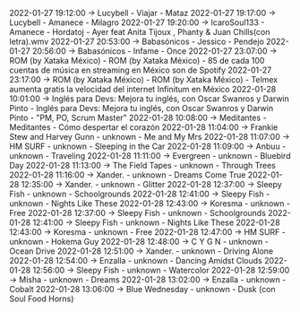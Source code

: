 2022-01-27 19:12:00 -> Lucybell - Viajar - Mataz
2022-01-27 19:17:00 -> Lucybell - Amanece - Milagro
2022-01-27 19:20:00 -> IcaroSoul133 - Amanece - Hordatoj - Ayer feat Anita Tijoux , Phanty & Juan Chills(con letra).wmv
2022-01-27 20:53:00 -> Babasónicos - Jessico - Pendejo
2022-01-27 20:56:00 -> Babasónicos - Infame - Once
2022-01-27 23:07:00 -> ROM (by Xataka México) - ROM (by Xataka México) - 85 de cada 100 cuentas de música en streaming en México son de Spotify
2022-01-27 23:17:00 -> ROM (by Xataka México) - ROM (by Xataka México) - Telmex aumenta gratis la velocidad del internet Infinitum en México
2022-01-28 10:01:00 -> Inglés para Devs: Mejora tu inglés, con Oscar Swanros y Darwin Pinto - Inglés para Devs: Mejora tu inglés, con Oscar Swanros y Darwin Pinto - "PM, PO, Scrum Master"
2022-01-28 10:08:00 -> Meditantes - Meditantes - Cómo despertar el corazón
2022-01-28 11:04:00 -> Frankie Stew and Harvey Gunn - unknown - Me and My Mrs
2022-01-28 11:07:00 -> HM SURF - unknown - Sleeping in the Car
2022-01-28 11:09:00 -> Anbuu - unknown - Traveling
2022-01-28 11:11:00 -> Evergreen - unknown - Bluebird Day
2022-01-28 11:13:00 -> The Field Tapes - unknown - Through Trees
2022-01-28 11:16:00 -> Xander. - unknown - Dreams Come True
2022-01-28 12:35:00 -> Xander. - unknown - Glitter
2022-01-28 12:37:00 -> Sleepy Fish - unknown - Schoolgrounds
2022-01-28 12:41:00 -> Sleepy Fish - unknown - Nights Like These
2022-01-28 12:43:00 -> Koresma - unknown - Free
2022-01-28 12:37:00 -> Sleepy Fish - unknown - Schoolgrounds
2022-01-28 12:41:00 -> Sleepy Fish - unknown - Nights Like These
2022-01-28 12:43:00 -> Koresma - unknown - Free
2022-01-28 12:47:00 -> HM SURF - unknown - Hokema Guy
2022-01-28 12:48:00 -> C Y G N - unknown - Ocean Drive
2022-01-28 12:51:00 -> Xander. - unknown - Driving Alone
2022-01-28 12:54:00 -> Enzalla - unknown - Dancing Amidst Clouds
2022-01-28 12:56:00 -> Sleepy Fish - unknown - Watercolor
2022-01-28 12:59:00 -> Misha - unknown - Dreams
2022-01-28 13:02:00 -> Enzalla - unknown - Cobalt
2022-01-28 13:06:00 -> Blue Wednesday - unknown - Dusk (con Soul Food Horns)
